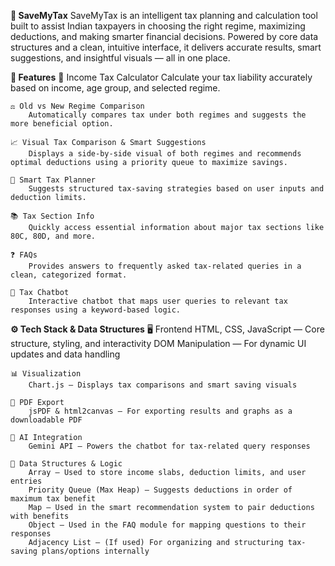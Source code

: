 **💼 SaveMyTax**
    SaveMyTax is an intelligent tax planning and calculation tool built to assist Indian taxpayers in choosing the right regime, maximizing deductions, and making smarter financial decisions. Powered by core data structures and a clean, intuitive interface, it delivers accurate results, smart suggestions, and insightful visuals — all in one place.


**🔧 Features**
    🔢 Income Tax Calculator
        Calculate your tax liability accurately based on income, age group, and selected regime.

    ⚖️ Old vs New Regime Comparison
        Automatically compares tax under both regimes and suggests the more beneficial option.

    📈 Visual Tax Comparison & Smart Suggestions
        Displays a side-by-side visual of both regimes and recommends optimal deductions using a priority queue to maximize savings.

    🧠 Smart Tax Planner
        Suggests structured tax-saving strategies based on user inputs and deduction limits.

    📚 Tax Section Info
        Quickly access essential information about major tax sections like 80C, 80D, and more.

    ❓ FAQs
        Provides answers to frequently asked tax-related queries in a clean, categorized format.

    🤖 Tax Chatbot
        Interactive chatbot that maps user queries to relevant tax responses using a keyword-based logic.


**⚙️ Tech Stack & Data Structures**
    🖥️ Frontend
        HTML, CSS, JavaScript — Core structure, styling, and interactivity
        DOM Manipulation — For dynamic UI updates and data handling

    📊 Visualization
        Chart.js — Displays tax comparisons and smart saving visuals

    🧾 PDF Export
        jsPDF & html2canvas — For exporting results and graphs as a downloadable PDF

    🤖 AI Integration
        Gemini API — Powers the chatbot for tax-related query responses

    🧠 Data Structures & Logic
        Array — Used to store income slabs, deduction limits, and user entries
        Priority Queue (Max Heap) — Suggests deductions in order of maximum tax benefit
        Map — Used in the smart recommendation system to pair deductions with benefits
        Object — Used in the FAQ module for mapping questions to their responses
        Adjacency List — (If used) For organizing and structuring tax-saving plans/options internally